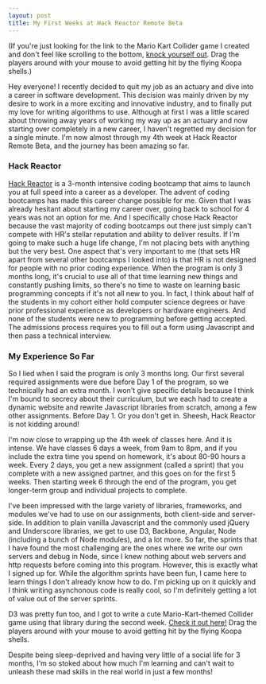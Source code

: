 ```yaml
---
layout: post
title: My First Weeks at Hack Reactor Remote Beta
---
```


(If you're just looking for the link to the Mario Kart Collider game I created and don't feel like scrolling to the bottom, [knock yourself out](http://codepen.io/LiuJoyceC/full/XmrLdQ/). Drag the players around with your mouse to avoid getting hit by the flying Koopa shells.)

Hey everyone! I recently decided to quit my job as an actuary and dive into a career in software development. This decision was mainly driven by my desire to work in a more exciting and innovative industry, and to finally put my love for writing algorithms to use. Although at first I was a little scared about throwing away years of working my way up as an actuary and now starting over completely in a new career, I haven't regretted my decision for a single minute. I'm now almost through my 4th week at Hack Reactor Remote Beta, and the journey has been amazing so far.

### Hack Reactor

[Hack Reactor](http://www.hackreactor.com) is a 3-month intensive coding bootcamp that aims to launch you at full speed into a career as a developer. The advent of coding bootcamps has made this career change possible for me. Given that I was already hesitant about starting my career over, going back to school for 4 years was not an option for me. And I specifically chose Hack Reactor because the vast majority of coding bootcamps out there just simply can't compete with HR's stellar reputation and ability to deliver results. If I'm going to make such a huge life change, I'm not placing bets with anything but the very best. One aspect that's very important to me (that sets HR apart from several other bootcamps I looked into) is that HR is not designed for people with no prior coding experience. When the program is only 3 months long, it's crucial to use all of that time learning new things and constantly pushing limits, so there's no time to waste on learning basic programming concepts if it's not all new to you. In fact, I think about half of the students in my cohort either hold computer science degrees or have prior professional experience as developers or hardware engineers. And none of the students were new to programming before getting accepted. The admissions process requires you to fill out a form using Javascript and then pass a technical interview.

### My Experience So Far

So I lied when I said the program is only 3 months long. Our first several required assignments were due before Day 1 of the program, so we technically had an extra month. I won't give specific details because I think I'm bound to secrecy about their curriculum, but we each had to create a dynamic website and rewrite Javascript libraries from scratch, among a few other assignments. Before Day 1. Or you don't get in. Sheesh, Hack Reactor is not kidding around!

I'm now close to wrapping up the 4th week of classes here. And it is intense. We have classes 6 days a week, from 9am to 8pm, and if you include the extra time you spend on homework, it's about 80-90 hours a week. Every 2 days, you get a new assignment (called a sprint) that you complete with a new assigned partner, and this goes on for the first 5 weeks. Then starting week 6 through the end of the program, you get longer-term group and individual projects to complete.

I've been impressed with the large variety of libraries, frameworks, and modules we've had to use on our assignments, both client-side and server-side. In addition to plain vanilla Javascript and the commonly used jQuery and Underscore libraries, we get to use D3, Backbone, Angular, Node (including a bunch of Node modules), and a lot more. So far, the sprints that I have found the most challenging are the ones where we write our own servers and debug in Node, since I knew nothing about web servers and http requests before coming into this program. However, this is exactly what I signed up for. While the algorithm sprints have been fun, I came here to learn things I don't already know how to do. I'm picking up on it quickly and I think writing asynchonous code is really cool, so I'm definitely getting a lot of value out of the server sprints.

D3 was pretty fun too, and I got to write a cute Mario-Kart-themed Collider game using that library during the second week. [Check it out here!](http://codepen.io/LiuJoyceC/full/XmrLdQ/) Drag the players around with your mouse to avoid getting hit by the flying Koopa shells.

Despite being sleep-deprived and having very little of a social life for 3 months, I'm so stoked about how much I'm learning and can't wait to unleash these mad skills in the real world in just a few months!


